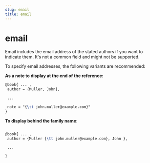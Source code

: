 ```yaml
---
slug: email
title: email
---
```


# email

Email includes the email address of the stated authors if you want to indicate them. It's not a common field and might not be supported.

To specify email addresses, the following variants are recommended:

**As a note to display at the end of the reference:**


```tex
@book{ ... ,
 author = {Muller, John},

 ...

 note = "{\tt john.muller@example.com}"
}
```

**To display behind the family name:**

```tex

@book{ ... ,
 author = {Muller {\tt john.muller@example.com}, John },

 ...

}
```
